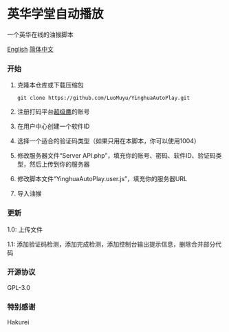 # 英华学堂自动播放
一个英华在线的油猴脚本

[English](https://github.com/LuoMuyu/YinghuaAutoPlay/blob/main/README.md) [简体中文](https://github.com/LuoMuyu/YinghuaAutoPlay/blob/main/README_CN.md)

### 开始
1. 克隆本仓库或下载压缩包

    `git clone https://github.com/LuoMuyu/YinghuaAutoPlay.git`

2. 注册打码平台[超级鹰](https://www.chaojiying.com/)的账号

3. 在用户中心创建一个软件ID

4. 选择一个适合的验证码类型（如果只用在本脚本，你可以使用1004）

5. 修改服务器文件“Server API.php”，填充你的账号、密码、软件ID、验证码类型，然后上传到你的服务器

6. 修改脚本文件“YinghuaAutoPlay.user.js”，填充你的服务器URL

7. 导入油猴

### 更新
1.0: 上传文件

1.1: 添加验证码检测，添加完成检测，添加控制台输出提示信息，删除合并部分代码

### 开源协议
GPL-3.0

### 特别感谢
Hakurei
